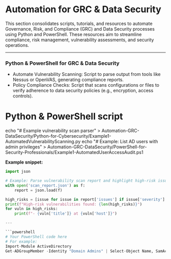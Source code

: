 # Automation for GRC & Data Security

This section consolidates scripts, tutorials, and resources to automate Governance, Risk, and Compliance (GRC) and Data Security processes using Python and PowerShell. These resources aim to streamline compliance, risk management, vulnerability assessments, and security operations.

---

### Python & PowerShell for GRC & Data Security
- Automate Vulnerability Scanning: Script to parse output from tools like Nessus or OpenVAS, generating compliance reports.
- Policy Compliance Checks: Script that scans configurations or files to verify adherence to data security policies (e.g., encryption, access controls).

# Python & PowerShell script
echo "# Example vulnerability scan parser" > Automation-GRC-DataSecurity/Python-for-Cybersecurity/Example1-AutomatedVulnerabilityScanning.py
echo "# Example: List AD users with admin privileges" > Automation-GRC-DataSecurity/PowerShell-for-Security-Professionals/Example1-AutomatedUserAccessAudit.ps1

**Example snippet:**
```python
import json

# Example: Parse vulnerability scan report and highlight high-risk issues
with open('scan_report.json') as f:
    report = json.load(f)

high_risks = [issue for issue in report['issues'] if issue['severity'] == 'High']
print(f"High-risk vulnerabilities found: {len(high_risks)}")
for vuln in high_risks:
    print(f"- {vuln['title']} at {vuln['host']}")

---

```powershell
# Your PowerShell code here
# For example:
Import-Module ActiveDirectory
Get-ADGroupMember -Identity "Domain Admins" | Select-Object Name, SamAccountName

